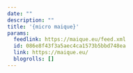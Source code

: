 ```yaml
---
date: ""
description: ""
title: '{micro maique}'
params:
  feedlink: https://maique.eu/feed.xml
  id: 086e8f43f3a5aec4ca1573b5bbd748ea
  link: https://maique.eu/
  blogrolls: []
---
```

